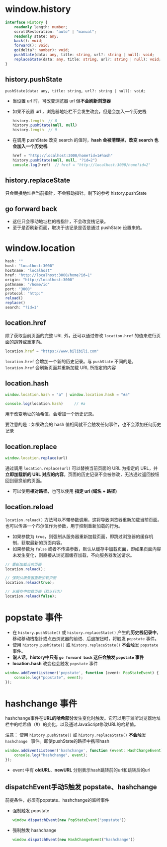 # window.history

```typescript
interface History {
    readonly length: number;
	scrollRestoration: "auto" | "manual";
	readonly state: any;
	back(): void;
    forward(): void;
	go(delta?: number): void;
	pushState(data: any, title: string, url?: string | null): void;
	replaceState(data: any, title: string, url?: string | null): void;
}
```



## history.pushState

`pushState(data: any, title: string, url?: string | null): void;`

- 当设置 url 时，可改变浏览器 url 但**不会刷新浏览器**

- 如果不设置 url ，浏览器地址栏不会发生改变，但是会加入一个历史栈

  ```javascript
  history.length  // 8
  history.pushState(null, null)
  history.length  // 9
  ```

- 在调用 pushState 改变 search 的值时，**hash 会被清理掉**，**改变 search 也会加入一个历史栈**

  ```javascript
  href = "http://localhost:3000/home?id=1#hash"
  history.pushState(null, null, "?id=2")
  console.log(href)  // href = "http://localhost:3000/home?id=2"
  ```



## history.replaceState

只会替换地址栏当前指针，不会移动指针。剩下的参考 history.pushState



## go forward back

- 这仨只会移动地址栏的栈指针，不会改变栈记录。
- 至于是否刷新页面，取决于该记录是否是通过 pushState 设置来的。



# window.location

```javascript
hash: ""
host: "localhost:3000"
hostname: "localhost"
href: "http://localhost:3000/home?id=1"
origin: "http://localhost:3000"
pathname: "/home/id"
port: "3000"
protocol: "http:"
reload()
replace()
search: "?id=1"
```



## location.href

除了获取当前页面的完整 URL 外，还可以通过修改 `location.href` 的值来进行页面的跳转或重定向。

```javascript
location.href = "https://www.bilibili.com"
```

`location.href` 会增加一个新的历史记录。与 `pushState` 不同的是，`location.href` 会刷新页面并重新加载 URL 所指定的内容



## location.hash

```javascript
window.location.hash = "a" | window.location.hash = "#a"

console.log(location.hash)     // #a
```

用于改变地址的哈希值，会增加一个历史记录。

要注意的是：如果改变的 hash 值相同就不会触发任何事件，也不会添加任何历史记录



## location.replace

```javascript
window.location.replace(url)
```

通过调用 `location.replace(url)` 可以替换当前页面的 URL 为指定的 URL，并**立即加载新的 URL 对应的内容**。页面的历史记录不会被修改，无法通过返回按钮回到替换前的页面。

- 可以使用**相对路径**，也可以使用 **指定 url (域名 + 路径)**



## location.reload

`location.reload()` 方法可以不带参数调用，这将导致浏览器重新加载当前页面。也可以传递一个布尔值作为参数，用于控制重新加载的行为。

- 如果参数为 `true`，则强制从服务器重新加载页面，即跳过浏览器的缓存机制，获取最新的页面内容。
- 如果参数为 `false` 或者不传递参数，默认从缓存中加载页面，即如果页面内容未发生变化，则直接从浏览器缓存加载，不向服务器发送请求。

```javascript
// 重新加载当前页面
location.reload();

// 强制从服务器重新加载页面
location.reload(true);

// 从缓存中加载页面（默认行为）
location.reload(false);
```



# popstate 事件

- 在 `history.pushState()` 或 `history.replaceState()` 产生的**历史栈记录中**，移动移动栈指针或点击浏览器的前进、后退按钮时，将触发 `popstate` 事件。
- 使用 `history.pushState()` 或 `history.replaceState()` **不会**触发 `popstate` 事件。
- **说人话，history中只有 `go forward back` 这仨会触发 `popstate` 事件**
- **location.hash** 改变也会触发 `popstate` 事件

```typescript
window.addEventListener('popstate', function (event: PopStateEvent) {
    console.log("popstate", event);
});
```



# hashchange 事件

hashchange事件在**URL的哈希部分**发生变化时触发。它可以用于监听浏览器地址栏中的哈希值（#）的变化，以及通过JavaScript修改URL的哈希值。

注意： 使用 `history.pushState()` 或 `history.replaceState()` **不会**触发 `hashchange ` 事件。即使pushState的路径中携带hash

```javascript
window.addEventListener('hashchange', function (event: HashChangeEvent) {
    console.log("hashchange", event);
});
```

- event 中有 **oldURL**、**newURL** 分别表示hash跳转前的url和跳转后的url



## dispatchEvent手动5触发 popstate、hashchange

前提条件，必须有popstate、hashchange的监听事件

- 强制触发 popstate

  ```javascript
  window.dispatchEvent(new PopStateEvent("popstate"))
  ```

- 强制触发 hashchange 

  ```javascript
  window.dispatchEvent(new HashChangeEvent("hashchange"))
  ```
